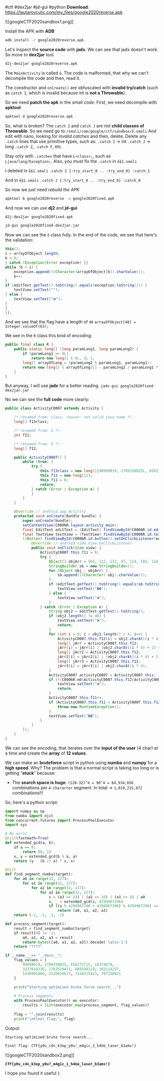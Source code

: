 #ctf #dex2jar #jd-gui #python 
**Download**: https://lautarovculic.com/my_files/google2020reverse.apk

![[googleCTF2020sandbox1.png]]

Install the APK with **ADB**
```bash
adb install -r google2020reverse.apk
```

Let's inspect the **source code** with **jadx**.
We can see that jadx doesn't work.
So move to **dex2jar** tool.
```bash
d2j-dex2jar google2020reverse.apk
```

The `MainActivity` is called `ő`.
The code is malformed, that why we can't decompile the code and then, read it.

The constructor and `onCreate()` are obfuscated with **invalid try/catch** (such as `catch I`, which is invalid because int is **not a Throwable**).

So we need **patch the apk** in the *smali code*.
First, we need decompile with **apktool**
```bash
apktool d google2020reverse.apk
```

So, what is broken?
The `catch I` and `catch J` are not **child classes of Throwable**.
So we need go to
`/smali/com/google/ctf/sandbox/ő.smali`
And edit with nano, looking for *invalid catches* and then, delete.
Delete any `.catch` lines that use primitive types, such as:
`.catch I` → int
`.catch J` → long
`.catch Z`, `.catch F`, etc.

Stay only with `.catches` that have `L<class>;`, such as `Ljava/lang/Exception;`.
Also, you must fix the `.catch` in `ő$1.smali`

I deleted in `ő$1.smali`
`.catch I {:try_start_0 .. :try_end_0} :catch_1`

And in `ő$1.smali`
`.catch J {:try_start_0 .. :try_end_0} :catch_0`

So now we just need *rebuild the APK*
```bash
apktool b google2020reverse -o google2020fixed.apk
```

And now we can use **dj2** and **jd-gui**
```bash
d2j-dex2jar google2020fixed.apk
```

```bash
jd-gui google2020fixed-dex2jar.jar
```

Now we can see the `ő` class fully.
In the end of the code, we see that here's the validation:
```java
this();
i = arrayOfObject.length;
b = 0;
} catch (Exception|Error exception) {}
while (b < i) {
    exception.append(((Character)arrayOfObject[b]).charValue());
    b++;
} 
if (editText.getText().toString().equals(exception.toString())) {
    textView.setText("");
} else {
    textView.setText("❌");
} 
}
});
```

And we see that the flag have a length of `48`
`arrayOfObject[48] = Integer.valueOf(63);`

We see in the `R` class this kind of encoding:
```java
public final class R {
    public static long[] (long paramLong1, long paramLong2) {
        if (paramLong1 == 0L)
            return new long[] { 0L, 1L }; 
        long[] arrayOfLong = (paramLong2 % paramLong1, paramLong1);
        return new long[] { arrayOfLong[1] - paramLong2 / paramLong1 * arrayOfLong[0], arrayOfLong[0] };
    }
}
```

But anyway, I will use **jadx** for a better reading.
`jadx-gui google2020fixed-dex2jar.jar`

No we can see the **full code** more clearly:
```java
public class ActivityC0007 extends Activity {

    /* renamed from: class, reason: not valid java name */
    long[] f13class;

    /* renamed from: ő */
    int f11;

    /* renamed from: ő */
    long[] f12;

    public ActivityC0007() {
        while (true) {
            try {
                this.f13class = new long[]{40999019, 2789358025L, 656272715, 18374979, 3237618335L, 1762529471, 685548119, 382114257, 1436905469, 2126016673, 3318315423L, 797150821};
                this.f12 = new long[12];
                this.f11 = 0;
                return;
            } catch (Error | Exception e) {
            }
        }
    }

    @Override // android.app.Activity
    protected void onCreate(Bundle bundle) {
        super.onCreate(bundle);
        setContentView(C0006R.layout.activity_main);
        final EditText editText = (EditText) findViewById(C0006R.id.editText);
        final TextView textView = (TextView) findViewById(C0006R.id.textView);
        ((Button) findViewById(C0006R.id.button)).setOnClickListener(new View.OnClickListener() { // from class: com.google.ctf.sandbox.ő.1
            @Override // android.view.View.OnClickListener
            public void onClick(View view) {
                ActivityC0007.this.f11 = 0;
                try {
                    Object[] objArr = {65, 112, 112, 97, 114, 101, 110, 116, 108, 121, 32, 116, 104, 105, 115, 32, 105, 115, 32, 110, 111, 116, 32, 116, 104, 101, 32, 102, 108, 97, 103, 46, 32, 87, 104, 97, 116, 39, 115, 32, 103, 111, 105, 110, 103, 32, 111, 110, 63};
                    StringBuilder sb = new StringBuilder();
                    for (Object obj : objArr) {
                        sb.append(((Character) obj).charValue());
                    }
                    if (editText.getText().toString().equals(sb.toString())) {
                        textView.setText("��");
                    } else {
                        textView.setText("❌");
                    }
                } catch (Error | Exception e) {
                    String obj2 = editText.getText().toString();
                    if (obj2.length() != 48) {
                        textView.setText("❌");
                        return;
                    }
                    for (int i = 0; i < obj2.length() / 4; i++) {
                        ActivityC0007.this.f12[i] = obj2.charAt((i * 4) + 3) << 24;
                        long[] jArr = ActivityC0007.this.f12;
                        jArr[i] = jArr[i] | (obj2.charAt((i * 4) + 2) << 16);
                        long[] jArr2 = ActivityC0007.this.f12;
                        jArr2[i] = jArr2[i] | (obj2.charAt((i * 4) + 1) << '\b');
                        long[] jArr3 = ActivityC0007.this.f12;
                        jArr3[i] = jArr3[i] | obj2.charAt(i * 4);
                    }
                    ActivityC0007 activityC0007 = ActivityC0007.this;
                    if (((C0006R.m0(ActivityC0007.this.f12[ActivityC0007.this.f11], 4294967296L)[0] % 4294967296L) + 4294967296L) % 4294967296L != ActivityC0007.this.f13class[ActivityC0007.this.f11]) {
                        textView.setText("❌");
                        return;
                    }
                    ActivityC0007.this.f11++;
                    if (ActivityC0007.this.f11 < ActivityC0007.this.f12.length) {
                        throw new RuntimeException();
                    }
                    textView.setText("��");
                }
            }
        });
    }
}
```

We can see the encoding, that iterates over the **input of the user** (4 char) at a time and create the **array** of **12 values**.

We can make an **bruteforce** script in python using **numba** and **numpy** for a **high speed**.
Why?
The problem is that a normal script is taking too long or is getting “**stuck**” because:
- The **search space is huge**: `(128-32)^4 = 96^4 = 84,934,656` combinations per `4-character` segment.
In total -> `1,019,215,872` combinations!!!

So, here's a python script:
```python
import numpy as np
from numba import njit
from concurrent.futures import ProcessPoolExecutor
import sys

# No warns
@njit(fastmath=True)
def extended_gcd(a, b):
    if a == 0:
        return (0, 1)
    x, y = extended_gcd(b % a, a)
    return (y - (b // a) * x, x)

@njit
def find_segment_numba(target):
    for a0 in range(32, 127):
        for a1 in range(32, 127):
            for a2 in range(32, 127):
                for a3 in range(32, 127):
                    s = (a3 << 24) | (a2 << 16) | (a1 << 8) | a0
                    x, _ = extended_gcd(s, 4294967296)
                    if ((x % 4294967296 + 4294967296) % 4294967296) == target:
                        return (a0, a1, a2, a3)
    return (-1, -1, -1, -1)

def process_segment(target):
    result = find_segment_numba(target)
    if result[0] != -1:
        a0, a1, a2, a3 = result
        return bytes([a0, a1, a2, a3]).decode('latin-1')
    return "????"

if __name__ == "__main__":
    flag_values = [
        40999019, 2789358025, 656272715, 18374979,
        3237618335, 1762529471, 685548119, 382114257,
        1436905469, 2126016673, 3318315423, 797150821
    ]

    print("Starting optimized brute force search...")
    
    # Process segments
    with ProcessPoolExecutor() as executor:
        results = list(executor.map(process_segment, flag_values))
    
    flag = "".join(results)
    print("\nFinal flag:", flag)
```

Output:
```bash
Starting optimized brute force search...

Final flag: CTF{y0u_c4n_k3ep_y0u?_m4gic_1_h4Ue_laser_b3ams!}
```

![[googleCTF2020sandbox2.png]]

**`CTF{y0u_c4n_k3ep_y0u?_m4gic_1_h4Ue_laser_b3ams!}`**

I hope you found it useful (: